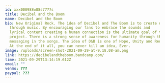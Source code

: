 ```yaml
---
id: xxx000988w88s7777s
title: Decibel and the Boom
name: Decibel and the Boom
bio: New Original Rock. The idea of Decibel and The Boom is to create unity
  through music. By encouraging our fans to embrace the sounds and
  lyrical content creating a human connection is the ultimate goal of this
  project. There is a strong sense of awareness for humanity through the
  messaging in the songs. The idea of D&B is one of Hope, Unity and Redemption.
  At the end of it all, you can never kill an idea, Ever.
image: /uploads/screen-shot-2021-09-29-at-9.18.08-am.png
link: https://decibelandtheboom.bandcamp.com/
time: 2021-09-29T13:14:19.612Z
email: ""
venmo: ???
paypal: ???
---
```


